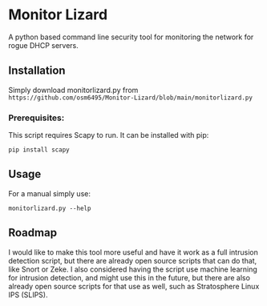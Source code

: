 # Monitor Lizard
A python based command line security tool for monitoring the network for rogue DHCP servers.

## Installation
Simply download monitorlizard.py from `https://github.com/osm6495/Monitor-Lizard/blob/main/monitorlizard.py`

### Prerequisites:
This script requires Scapy to run. It can be installed with pip:

    pip install scapy

## Usage

For a manual simply use:

    monitorlizard.py --help

## Roadmap
I would like to make this tool more useful and have it work as a full intrusion detection script, but there are already open source scripts that can do that, like Snort or Zeke. I also considered having the script use machine learning for intrusion detection, and might use this in the future, but there are also already open source scripts for that use as well, such as Stratosphere Linux IPS (SLIPS).

